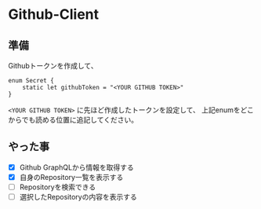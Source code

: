 # Github-Client

## 準備
Githubトークンを作成して、

```
enum Secret {
    static let githubToken = "<YOUR GITHUB TOKEN>"
}
```
`<YOUR GITHUB TOKEN>` に先ほど作成したトークンを設定して、
上記enumをどこからでも読める位置に追記してください。

## やった事

- [x] Github GraphQLから情報を取得する
- [x] 自身のRepository一覧を表示する
- [ ] Repositoryを検索できる
- [ ] 選択したRepositoryの内容を表示する
